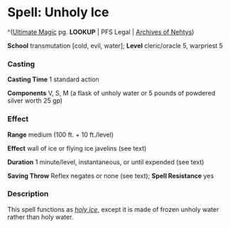 # Spell: Unholy Ice

^([Ultimate Magic][ss-unholy-ice] pg. **LOOKUP** | PFS Legal | [Archives of Nehtys][sn-unholy-ice])

**School** transmutation [cold, evil, water]; **Level** cleric/oracle 5, warpriest 5

### Casting

**Casting Time** 1 standard action  

**Components** V, S, M (a flask of unholy water or 5 pounds of powdered silver worth 25 gp)

### Effect

**Range** medium (100 ft. + 10 ft./level)  

**Effect** wall of ice or flying ice javelins (see text)  

**Duration** 1 minute/level, instantaneous, or until expended (see text)  

**Saving Throw** Reflex negates or none (see text); **Spell Resistance** yes

### Description

This spell functions as _[holy ice]_, except it is made of frozen unholy water rather than holy water.

[ss-unholy-ice]: http://paizo.com/pathfinderRPG/v57
[sn-unholy-ice]: http://www.archivesofnethys.com/SpellDisplay.aspx?ItemName=Unholy%20Ice
[holy ice]: http://www.archivesofnethys.com/SpellDisplay.aspx?ItemName=holy%20ice